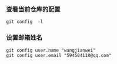 ### 查看当前仓库的配置
```shell script
git config  -l
```

### 设置邮箱姓名
```shell script
git config user.name "wangjianwei"
git config user.email "594504110@qq.com"
```
